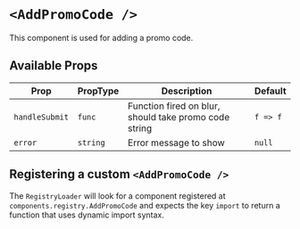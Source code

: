 # `<AddPromoCode />`

This component is used for adding a promo code.

## Available Props

| Prop           | PropType | Description                                           | Default  |
| -------------- | -------- | ----------------------------------------------------- | -------- |
| `handleSubmit` | `func`   | Function fired on blur, should take promo code string | `f => f` |
| `error`        | `string` | Error message to show                                 | `null`   |

## Registering a custom `<AddPromoCode />`

The `RegistryLoader` will look for a component registered at `components.registry.AddPromoCode` and expects the key `import` to return a function that uses dynamic import syntax.
